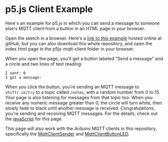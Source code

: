 # p5.js Client Example

Here's an example for p5.js in which you can send a message to someone else's MQTT client from a button in an HTML page in your browser. 

Open the sketch in a browser. Here's a [link to this example](https://tigoe.github.io/mqtt-examples/p5js-mqtt-client/public/index.html) hosted online at gitHub, but you can also download this whole repository, and open the index.html page in the p5js-mqtt-client folder in your browser.

When you open the page, you'll get a button labeled "Send a message" and a circle and two lines of text reading:

````
I sent: 0
I got a message:
````

When you click the button, you're sending an MQTT message to `shiftr.io/try` to a topic called `/notes`, with a random number from 0 to 15. Your page is also listening for messages from that topic too. When you receive any numeric message greater than 0, the circle will turn white, then slowly fade to black until another message is received.  Congratulations, you're sending and receiving MQTT messages. For the details, check out the [javaScript](public/sketch.js) for this page. 

This page will also work with the Arduino MQTT clients in this repository, specifically the [MqttClientSender](../MqttClientSender) and [MqttClientButtonLED](../MqttClientButtonLED).
